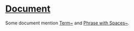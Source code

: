 # [Document](#md5:6d7c843)

Some document mention [Term\~][1] and [Phrase with Spaces\~][2].

[1]: ./glossary.md#md5:8b3b1b8 "..."

[2]: ./glossary.md#md5:da83c5a "...AND a phrase with spaces
THEN the system must generate an URI term://127.0.0.1/#{hash}"
